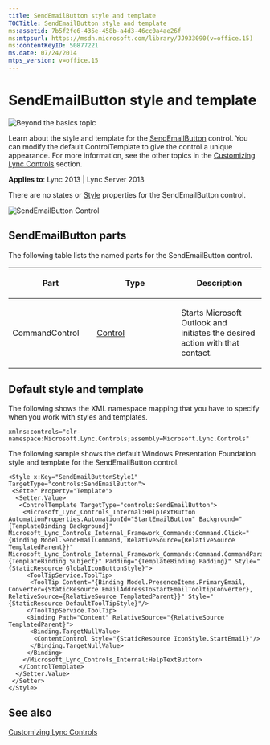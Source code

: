 ```yaml
---
title: SendEmailButton style and template
TOCTitle: SendEmailButton style and template
ms:assetid: 7b5f2fe6-435e-458b-a4d3-46cc0a4ae26f
ms:mtpsurl: https://msdn.microsoft.com/library/JJ933090(v=office.15)
ms:contentKeyID: 50877221
ms.date: 07/24/2014
mtps_version: v=office.15
---
```


# SendEmailButton style and template

![Beyond the basics topic](images/JJ937254.mod_icon_beyondbasics_long(Office.15).png "Beyond the basics topic")

Learn about the style and template for the [SendEmailButton](https://msdn.microsoft.com/library/hh379649\(v=office.15\)) control. You can modify the default ControlTemplate to give the control a unique appearance. For more information, see the other topics in the [Customizing Lync Controls](customizing-lync-controls.md) section.



**Applies to**: Lync 2013 | Lync Server 2013

 

There are no states or [Style](http://msdn.microsoft.com/library/system.windows.style\(vs.95\).aspx) properties for the SendEmailButton control.

![SendEmailButton Control](images/JJ945543.SendEmailButtonControl(Office.15).png "SendEmailButton Control")

## SendEmailButton parts

The following table lists the named parts for the SendEmailButton control.

<table>
<colgroup>
<col style="width: 33%" />
<col style="width: 33%" />
<col style="width: 33%" />
</colgroup>
<thead>
<tr class="header">
<th><p>Part</p></th>
<th><p>Type</p></th>
<th><p>Description</p></th>
</tr>
</thead>
<tbody>
<tr class="odd">
<td><p>CommandControl</p></td>
<td><p><a href="http://msdn.microsoft.com/library/system.windows.controls.control.aspx">Control</a></p></td>
<td><p>Starts Microsoft Outlook and initiates the desired action with that contact.</p></td>
</tr>
</tbody>
</table>

## Default style and template

The following shows the XML namespace mapping that you have to specify when you work with styles and templates.

    xmlns:controls="clr-namespace:Microsoft.Lync.Controls;assembly=Microsoft.Lync.Controls"

The following sample shows the default Windows Presentation Foundation style and template for the SendEmailButton control.

    <Style x:Key="SendEmailButtonStyle1" TargetType="controls:SendEmailButton">
     <Setter Property="Template">
      <Setter.Value>
       <ControlTemplate TargetType="controls:SendEmailButton">
        <Microsoft_Lync_Controls_Internal:HelpTextButton AutomationProperties.AutomationId="StartEmailButton" Background="{TemplateBinding Background}" Microsoft_Lync_Controls_Internal_Framework_Commands:Command.Click="{Binding Model.SendEmailCommand, RelativeSource={RelativeSource TemplatedParent}}" Microsoft_Lync_Controls_Internal_Framework_Commands:Command.CommandParameter="{TemplateBinding Subject}" Padding="{TemplateBinding Padding}" Style="{StaticResource GlobalIconButtonStyle}">
         <ToolTipService.ToolTip>
          <ToolTip Content="{Binding Model.PresenceItems.PrimaryEmail, Converter={StaticResource EmailAddressToStartEmailTooltipConverter}, RelativeSource={RelativeSource TemplatedParent}}" Style="{StaticResource DefaultToolTipStyle}"/>
         </ToolTipService.ToolTip>
         <Binding Path="Content" RelativeSource="{RelativeSource TemplatedParent}">
          <Binding.TargetNullValue>
           <ContentControl Style="{StaticResource IconStyle.StartEmail}"/>
          </Binding.TargetNullValue>
         </Binding>
        </Microsoft_Lync_Controls_Internal:HelpTextButton>
       </ControlTemplate>
      </Setter.Value>
     </Setter>
    </Style>

## See also

[Customizing Lync Controls](customizing-lync-controls.md)

